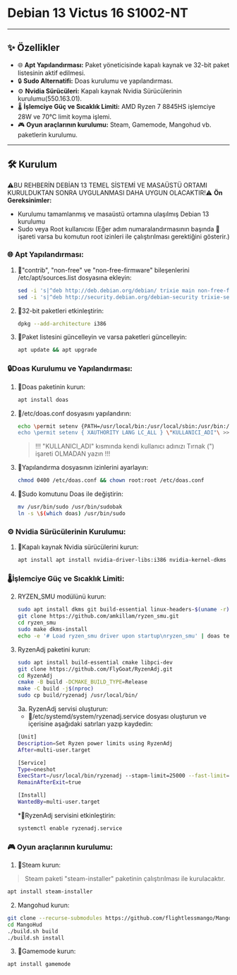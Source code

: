 
# Debian 13 Victus 16 S1002-NT
---

## ✨ Özellikler

 - 🌐 **Apt Yapılandırması:** Paket yöneticisinde kapalı kaynak ve 32-bit paket listesinin aktif edilmesi.
 - 🔒 **Sudo Alternatifi:** Doas kurulumu ve yapılandırması.
 - ⚙️ **Nvidia Sürücüleri:** Kapalı kaynak Nvidia Sürücülerinin kurulumu(550.163.01).
 - 🌡️ **İşlemciye Güç ve Sıcaklık Limiti:** AMD Ryzen 7 8845HS işlemciye 28W ve 70°C limit koyma işlemi.
 - 🎮 **Oyun araçlarının kurulumu:** Steam, Gamemode, Mangohud vb. paketlerin kurulumu. 
---

## 🛠️ Kurulum

⚠️BU REHBERİN DEBİAN 13 TEMEL SİSTEMİ VE MASAÜSTÜ ORTAMI KURULDUKTAN SONRA UYGULANMASI DAHA UYGUN OLACAKTIR!⚠️
**Ön Gereksinimler:**
* Kurulumu tamamlanmış ve masaüstü ortamına ulaşılmış Debian 13 kurulumu
* Sudo veya Root kullanıcısı (Eğer adım numaralandırmasının başında 🔑 işareti varsa bu komutun root izinleri ile çalıştırılması gerektiğini gösterir.)

### 🌐 Apt Yapılandırması:
1.  🔑"contrib", "non-free" ve "non-free-firmware" bileşenlerini /etc/apt/sources.list dosyasına ekleyin:
    ```sh
    sed -i 's|^deb http://deb.debian.org/debian/ trixie main non-free-firmware\$|deb http://deb.debian.org/debian/ trixie main contrib non-free non-free-firmware|' /etc/apt/sources.list
    sed -i 's|^deb http://security.debian.org/debian-security trixie-security main  non-free-firmware\$|deb http://security.debian.org/debian-security trixie-security main contrib non-free non-free-firmware|' /etc/apt/sources.list
    ```
2.  🔑32-bit paketleri etkinleştirin:
    ```sh
    dpkg --add-architecture i386
    ```
3.  🔑Paket listesini güncelleyin ve varsa paketleri güncelleyin:
    ```sh
    apt update && apt upgrade
    ```
### 🔒Doas Kurulumu ve Yapılandırması:
1. 🔑Doas paketinin kurun:
	```sh
	apt install doas
	```
2. 🔑/etc/doas.conf dosyasını yapılandırın:
	```sh
	echo \permit setenv {PATH=/usr/local/bin:/usr/local/sbin:/usr/bin:/usr/sbin} \"KULLANICI_ADI"\ >> /etc/doas.conf
	echo \permit setenv { XAUTHORITY LANG LC_ALL } \"KULLANICI_ADI"\ >> /etc/doas.conf
	```
	> !!! "KULLANICI_ADI" kısmında kendi kullanıcı adınızı Tırnak (") işareti OLMADAN yazın !!!
	
  3. 🔑Yapılandırma dosyasının izinlerini ayarlayın:
		```sh
		chmod 0400 /etc/doas.conf && chown root:root /etc/doas.conf
		``` 
4. 🔑Sudo komutunu Doas ile değiştirin:
	```sh
	mv /usr/bin/sudo /usr/bin/sudobak
	ln -s \$(which doas) /usr/bin/sudo
	```

### ⚙️ Nvidia Sürücülerinin Kurulumu:

1.  🔑Kapalı kaynak Nvidia sürücülerini kurun:
    ```sh
    apt install apt install nvidia-driver-libs:i386 nvidia-kernel-dkms nvidia-driver firmware-misc-nonfree
    ```
### 🌡️İşlemciye Güç ve Sıcaklık Limiti:

2. RYZEN_SMU modülünü kurun:
	```sh
	sudo apt install dkms git build-essential linux-headers-$(uname -r)
	git clone https://github.com/amkillam/ryzen_smu.git
	cd ryzen_smu
	sudo make dkms-install
	echo -e '# Load ryzen_smu driver upon startup\nryzen_smu' | doas tee /etc/modules-load.d/		ryzen_smu.conf
	```
3. RyzenAdj paketini kurun:
	```sh
	sudo apt install build-essential cmake libpci-dev
	git clone https://github.com/FlyGoat/RyzenAdj.git
	cd RyzenAdj
	cmake -B build -DCMAKE_BUILD_TYPE=Release
	make -C build -j$(nproc)
	sudo cp build/ryzenadj /usr/local/bin/
	```
	3a. RyzenAdj servisi oluşturun:
	* 🔑/etc/systemd/system/ryzenadj.service dosyası oluşturun ve içerisine aşağıdaki satırları yazıp kaydedin:
	```sh
	[Unit]
	Description=Set Ryzen power limits using RyzenAdj
	After=multi-user.target
 
	[Service]
	Type=oneshot
	ExecStart=/usr/local/bin/ryzenadj --stapm-limit=25000 --fast-limit=25000 --slow-limit=25000 --tctl-temp=70
	RemainAfterExit=true
 
	[Install]
	WantedBy=multi-user.target
	```
	*🔑RyzenAdj servisini etkinleştirin:
	```sh
	systemctl enable ryzenadj.service
	```
### 🎮 Oyun araçlarının kurulumu:
1. 🔑Steam kurun:
 > Steam paketi "steam-installer" paketinin çalıştırılması ile kurulacaktır.
```sh
apt install steam-installer
```
2. Mangohud kurun:
```sh
git clone --recurse-submodules https://github.com/flightlessmango/MangoHud.git
cd MangoHud
./build.sh build
./build.sh install
```
3.  🔑Gamemode kurun:
```sh
apt install gamemode
```




